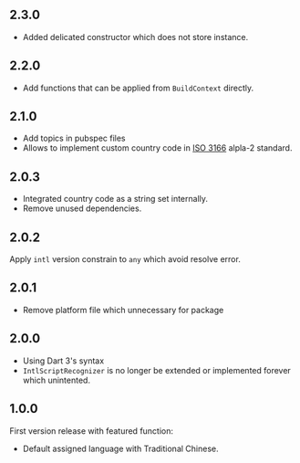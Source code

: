 ## 2.3.0

* Added delicated constructor which does not store instance.

## 2.2.0

* Add functions that can be applied from `BuildContext` directly.

## 2.1.0

* Add topics in pubspec files
* Allows to implement custom country code in [ISO 3166](https://www.iso.org/iso-3166-country-codes.html) alpla-2 standard.

## 2.0.3

* Integrated country code as a string set internally.
* Remove unused dependencies.

## 2.0.2

Apply `intl` version constrain to `any` which avoid resolve error.

## 2.0.1

* Remove platform file which unnecessary for package

## 2.0.0

* Using Dart 3's syntax
* `IntlScriptRecognizer` is no longer be extended or implemented forever which unintented.

## 1.0.0

First version release with featured function:

* Default assigned language with Traditional Chinese.
